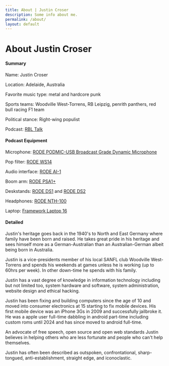 ```yaml
---
title: About | Justin Croser
description: Some info about me.
permalink: /about/
layout: default
---
```

# About Justin Croser

#### Summary
Name: Justin Croser

Location: Adelaide, Australia

Favorite music type: metal and hardcore punk

Sports teams: Woodville West-Torrens, RB Leipzig, penrith panthers, red bull racing F1 team

Political stance: Right-wing populist

Podcast: <a href="https://rbltalk.com">RBL Talk</a> 


#### Podcast Equipment
Microphone: <a href="https://rode.com/en/microphones/usb/podmic-usb">RODE PODMIC-USB Broadcast Grade Dynamic Microphone</a>

Pop filter: <a href="https://rode.com/en/accessories/windshields/ws14">RODE WS14</a>

Audio interface: <a href="https://rode.com/en/interfaces-and-mixers/ai-series/ai-1">RODE AI-1</a>

Boom arm: <a href="https://rode.com/en/accessories/stands-bars/psa1-plus">RODE PSA1+</a>

Deskstands: <a href="https://rode.com/en/accessories/stands-bars/ds1">RODE DS1</a> and <a href="https://rode.com/en/accessories/stands-bars/ds2">RODE DS2</a>

Headphones: <a href="https://rode.com/en/headphones/over-ear/nth-100?variant_sku=NTH100W">RODE NTH-100</a>

Laptop: <a href="https://frame.work">Framework Laptop 16</a>

#### Detailed
Justin's heritage goes back in the 1940's to North and East Germany where family have been born and raised. He takes great pride in his heritage and sees himself more as a German-Australian than an Australian-German albeit being born in Australia. 

Justin is a vice-presidents member of his local SANFL club Woodville West-Torrens and spends his weekends at games unless he is working (up to 60hrs per week). In other down-time he spends with his family.

Justin has a vast degree of knowledge in information technology including but not limited too, system hardware and software, system administration, website design and ethical hacking. 

Justin has been fixing and building computers since the age of 10 and moved into consumer electronics at 15 starting to fix mobile devices. His first mobile device was an iPhone 3Gs in 2009 and successfully jailbroke it. He was a apple user full-time dabbling in android part-time including custom roms until 2024 and has since moved to android full-time.

An advocate of free speech, open source and open web standards Justin believes in helping others who are less fortunate and people who can't help themselves.

Justin has often been described as outspoken, confrontational, sharp-tongued, anti-establishment, straight edge, and iconoclastic.
